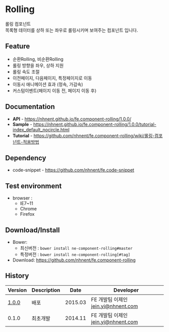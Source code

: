 Rolling
======================
롤링 컴포넌트<br>
목록형 데이터를 상하 또는 좌우로 롤링시키며 보여주는 컴포넌트 입니다.

## Feature
* 순환Rolling, 비순환Rolling
* 롤링 방향을 좌우, 상하 지원
* 롤링 속도 조절
* 이전페이지, 다음페이지, 특정페이지로 이동
* 이동시 애니메이션 효과 (정속, 가감속)
* 커스텀이벤트(페이지 이동 전, 페이지 이동 후)

## Documentation
* **API** - https://nhnent.github.io/fe.component-rolling/1.0.0/
* **Sample** - https://nhnent.github.io/fe.component-rolling/1.0.0/tutorial-index_default_nocircle.html
* **Tutorial** - https://github.com/nhnent/fe.component-rolling/wiki/롤링-컴포넌트-적용방법

## Dependency
* code-snippet - https://github.com/nhnent/fe.code-snippet

## Test environment
* browser :
   * IE7~11
   * Chrome
   * Firefox

## Download/Install
* Bower:
   * 최신버전 :  `bower install ne-component-rolling#master`
   * 특정버전 : `bower install ne-component-rolling[#tag]`
* Download: https://github.com/nhnent/fe.component-rolling

## History
| Version | Description | Date | Developer |
| ---- | ---- | ---- | ---- |
| <a href="https://nhnent.github.io/fe.component-rolling/1.0.0/">1.0.0</a> | 배포 | 2015.03 | FE 개발팀 이제인 <jein.yi@nhnent.com> |
| 0.1.0 | 최초개발 | 2014.11 | FE 개발팀 이제인 <jein.yi@nhnent.com> |
